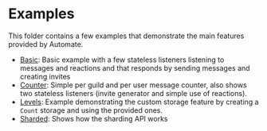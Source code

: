 # Examples
This folder contains a few examples that demonstrate the main features provided by Automate.

- [Basic](examples/basic.rs): Basic example with a few stateless listeners listening to messages and reactions and that responds by sending messages and creating invites
- [Counter](examples/counter.rs): Simple per guild and per user message counter, also shows two stateless listeners (invite generator and simple use of reactions).
- [Levels](examples/levels.rs): Example demonstrating the custom storage feature by creating a `Count` storage and using the provided ones.
- [Sharded](examples/sharding.rs): Shows how the sharding API works